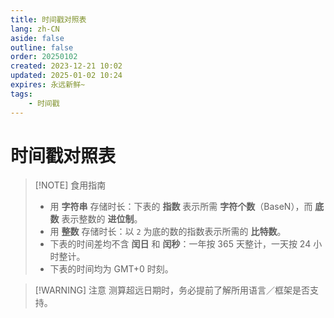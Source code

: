```yaml
---
title: 时间戳对照表
lang: zh-CN
aside: false
outline: false
order: 20250102
created: 2023-12-21 10:02
updated: 2025-01-02 10:24
expires: 永远新鲜~
tags:
    - 时间戳
---
```


<script setup lang="ts">
import RevisionInfo from "@/components/RevisionInfo.vue";
import TimestampTables from "@/summary/TimestampTables.vue";
</script>

# 时间戳对照表

<RevisionInfo />

> [!NOTE] 食用指南
> - 用 **字符串** 存储时长：下表的 **指数** 表示所需 **字符个数**（BaseN），而 **底数** 表示整数的 **进位制**。
> - 用 **整数** 存储时长：以 `2` 为底的数的指数表示所需的 **比特数**。
> - 下表的时间差均不含 **闰日** 和 **闰秒**：一年按 365 天整计，一天按 24 小时整计。
> - 下表的时间均为 GMT+0 时刻。

> [!WARNING] 注意
> 测算超远日期时，务必提前了解所用语言／框架是否支持。

<TimestampTables />
